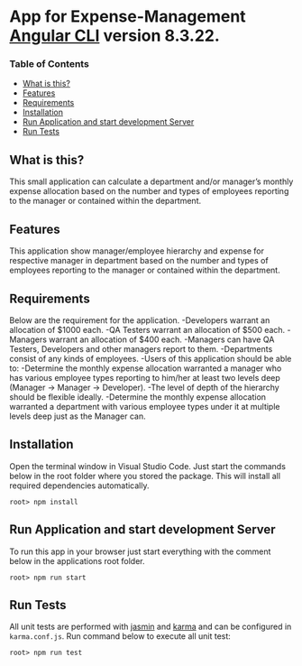 # App for Expense-Management [Angular CLI](https://github.com/angular/angular-cli) version 8.3.22.

### Table of Contents
* [What is this?](#what-is-this)
* [Features](#features)
* [Requirements](#requirements)
* [Installation](#installation)
* [Run Application and start development Server](#run-application-and-start-development-server)
* [Run Tests](#run-tests)

## What is this?
This small application can calculate a department and/or manager’s monthly expense allocation based on the number and types of employees reporting to the manager or contained within the department.

## Features
This application show manager/employee hierarchy and expense for respective manager in department based on the number and types of employees reporting to the manager or contained within the department.

## Requirements
Below are the requirement for the application.
-Developers warrant an allocation of $1000 each.
-QA Testers warrant an allocation of $500 each.
-Managers warrant an allocation of $400 each.
-Managers can have QA Testers, Developers and other managers report to them.
-Departments consist of any kinds of employees.
-Users of this application should be able to:
-Determine the monthly expense allocation warranted a manager who has various employee types reporting to him/her at least two levels deep (Manager -> Manager -> Developer).   -The level of depth of the hierarchy should be flexible ideally.
    -Determine the monthly expense allocation warranted a department with various employee types under it at multiple levels deep just as the Manager can.

## Installation
Open the terminal window in Visual Studio Code. Just start the commands below in the root folder where you stored the package.
This will install all required dependencies automatically. 
```SH
root> npm install
```

## Run Application and start development Server
To run this app in your browser just start everything with the comment below in the applications root folder.
```SH
root> npm run start
```


## Run Tests
All unit tests are performed with [jasmin](https://jasmine.github.io) and [karma](https://karma-runner.github.io) and can be configured in `karma.conf.js`.
Run command below to execute all unit test:
```SH
root> npm run test
```